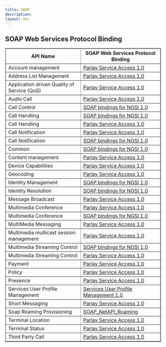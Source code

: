 ```yaml
---
title: SOAP
description:
layout: doc
---
```


## SOAP Web Services Protocol Binding

<table border="1">
  <thead>
    <tr>
      <th>API Name</th>
      <th>SOAP Web Services Protocol Binding</th>
    </tr>
  </thead>
  <tbody>
    <tr>
      <td>Account management</td>
      <td><a href="https://example.com/ParlayServiceAccess1.0">Parlay Service Access 1.0</a></td>
    </tr>
    <tr>
      <td>Address List Management</td>
      <td><a href="https://example.com/ParlayServiceAccess1.0">Parlay Service Access 1.0</a></td>
    </tr>
    <tr>
      <td>Application driven Quality of Service (QoS)</td>
      <td><a href="https://example.com/ParlayServiceAccess1.0">Parlay Service Access 1.0</a></td>
    </tr>
    <tr>
      <td>Audio Call</td>
      <td><a href="https://example.com/ParlayServiceAccess1.0">Parlay Service Access 1.0</a></td>
    </tr>
    <tr>
      <td>Call Control</td>
      <td><a href="https://example.com/SOAPbindingsNGSI1.0">SOAP bindings for NGSI 1.0</a></td>
    </tr>
    <tr>
      <td>Call Handling</td>
      <td><a href="https://example.com/SOAPbindingsNGSI1.0">SOAP bindings for NGSI 1.0</a></td>
    </tr>
    <tr>
      <td>Call Handling</td>
      <td><a href="https://example.com/ParlayServiceAccess1.0">Parlay Service Access 1.0</a></td>
    </tr>
    <tr>
      <td>Call Notification</td>
      <td><a href="https://example.com/ParlayServiceAccess1.0">Parlay Service Access 1.0</a></td>
    </tr>
    <tr>
      <td>Call Notification</td>
      <td><a href="https://example.com/SOAPbindingsNGSI1.0">SOAP bindings for NGSI 1.0</a></td>
    </tr>
    <tr>
      <td>Common</td>
      <td><a href="https://example.com/SOAPbindingsNGSI1.0">SOAP bindings for NGSI 1.0</a></td>
    </tr>
    <tr>
      <td>Content management</td>
      <td><a href="https://example.com/ParlayServiceAccess1.0">Parlay Service Access 1.0</a></td>
    </tr>
    <tr>
      <td>Device Capabilities</td>
      <td><a href="https://example.com/ParlayServiceAccess1.0">Parlay Service Access 1.0</a></td>
    </tr>
    <tr>
      <td>Geocoding</td>
      <td><a href="https://example.com/ParlayServiceAccess1.0">Parlay Service Access 1.0</a></td>
    </tr>
    <tr>
      <td>Identity Management</td>
      <td><a href="https://example.com/SOAPbindingsNGSI1.0">SOAP bindings for NGSI 1.0</a></td>
    </tr>
    <tr>
      <td>Identity Resolution</td>
      <td><a href="https://example.com/SOAPbindingsNGSI1.0">SOAP bindings for NGSI 1.0</a></td>
    </tr>
    <tr>
      <td>Message Broadcast</td>
      <td><a href="https://example.com/ParlayServiceAccess1.0">Parlay Service Access 1.0</a></td>
    </tr>
    <tr>
      <td>Multimedia Conference</td>
      <td><a href="https://example.com/ParlayServiceAccess1.0">Parlay Service Access 1.0</a></td>
    </tr>
    <tr>
      <td>Multimedia Conference</td>
      <td><a href="https://example.com/SOAPbindingsNGSI1.0">SOAP bindings for NGSI 1.0</a></td>
    </tr>
    <tr>
      <td>MultiMedia Messaging</td>
      <td><a href="https://example.com/ParlayServiceAccess1.0">Parlay Service Access 1.0</a></td>
    </tr>
    <tr>
      <td>Multimedia multicast session management</td>
      <td><a href="https://example.com/ParlayServiceAccess1.0">Parlay Service Access 1.0</a></td>
    </tr>
    <tr>
      <td>Multimedia Streaming Control</td>
      <td><a href="https://example.com/SOAPbindingsNGSI1.0">SOAP bindings for NGSI 1.0</a></td>
    </tr>
    <tr>
      <td>Multimedia Streaming Control</td>
      <td><a href="https://example.com/ParlayServiceAccess1.0">Parlay Service Access 1.0</a></td>
    </tr>
    <tr>
      <td>Payment</td>
      <td><a href="https://example.com/ParlayServiceAccess1.0">Parlay Service Access 1.0</a></td>
    </tr>
    <tr>
      <td>Policy</td>
      <td><a href="https://example.com/ParlayServiceAccess1.0">Parlay Service Access 1.0</a></td>
    </tr>
    <tr>
      <td>Presence</td>
      <td><a href="https://example.com/ParlayServiceAccess1.0">Parlay Service Access 1.0</a></td>
    </tr>
    <tr>
      <td>Services User Profile Management</td>
      <td><a href="https://example.com/ServicesUserProfileManagement1.0">Services User Profile Management 1.0</a></td>
    </tr>
    <tr>
      <td>Short Messaging</td>
      <td><a href="https://example.com/ParlayServiceAccess1.0">Parlay Service Access 1.0</a></td>
    </tr>
    <tr>
      <td>Soap Roaming Provisioning</td>
      <td><a href="https://example.com/SOAPNetAPI_Roaming">SOAP_NetAPI_Roaming</a></td>
    </tr>
    <tr>
      <td>Terminal Location</td>
      <td><a href="https://example.com/ParlayServiceAccess1.0">Parlay Service Access 1.0</a></td>
    </tr>
    <tr>
      <td>Terminal Status</td>
      <td><a href="https://example.com/ParlayServiceAccess1.0">Parlay Service Access 1.0</a></td>
    </tr>
    <tr>
      <td>Third Party Call</td>
      <td><a href="https://example.com/ParlayServiceAccess1.0">Parlay Service Access 1.0</a></td>
    </tr>
  </tbody>
</table>
